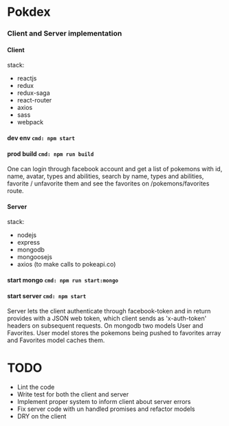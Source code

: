 # Pokdex
### Client and Server implementation

#### Client
stack:
- reactjs
- redux
- redux-saga
- react-router
- axios
- sass
- webpack

#### dev  env `cmd: npm start`
#### prod build `cmd: npm run build`

One can login through facebook account and get a list of pokemons with id, name, avatar, types and abilities, search by name, types and abilities, favorite / unfavorite them and see the favorites on /pokemons/favorites route.

#### Server
stack:
- nodejs
- express
- mongodb
- mongoosejs
- axios (to make calls to pokeapi.co)

#### start mongo `cmd: npm run start:mongo`
#### start server  `cmd: npm start`

Server lets the client authenticate through facebook-token and in return provides with a JSON web token, which client sends as 'x-auth-token' headers on subsequent requests. On mongodb two models User and Favorites. User model stores the pokemons being pushed to favorites array and Favorites model caches them.

# TODO
- Lint the code
- Write test for both the client and server
- Implement proper system to inform client about server errors
- Fix server code with un handled promises and refactor models
- DRY on the client
